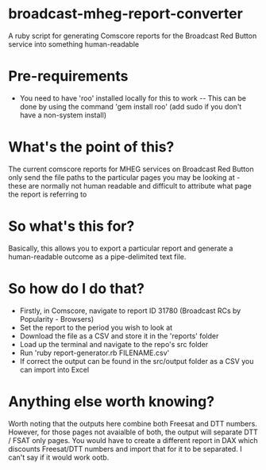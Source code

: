 # broadcast-mheg-report-converter
A ruby script for generating Comscore reports for the Broadcast Red Button service into something human-readable

# Pre-requirements
- You need to have 'roo' installed locally for this to work
-- This can be done by using the command 'gem install roo' (add sudo if you don't have a non-system install)

# What's the point of this?
The current comscore reports for MHEG services on Broadcast Red Button only send the file paths to the particular pages you may be looking at - these are normally not human readable and difficult to attribute what page the report is referring to

# So what's this for?
Basically, this allows you to export a particular report and generate a human-readable outcome as a pipe-delimited text file.

# So how do I do that?
- Firstly, in Comscore, navigate to report ID 31780 (Broadcast RCs by Popularity - Browsers)
- Set the report to the period you wish to look at
- Download the file as a CSV and store it in the 'reports' folder
- Load up the terminal and navigate to the repo's src folder
- Run 'ruby report-generator.rb FILENAME.csv'
- If correct the output can be found in the src/output folder as a CSV you can import into Excel

# Anything else worth knowing?

Worth noting that the outputs here combine both Freesat and DTT numbers. However, for those pages not avaialble of both, the output will separate DTT / FSAT only pages. You would have to create a different report in DAX which discounts Freesat/DTT numbers and import that for it to be separated. I can't say if it would work ootb.


